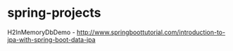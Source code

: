 # spring-projects

H2InMemoryDbDemo - http://www.springboottutorial.com/introduction-to-jpa-with-spring-boot-data-jpa
